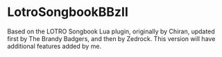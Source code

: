 # LotroSongbookBBzII
Based on the LOTRO Songbook Lua plugin, originally by Chiran, updated first by The Brandy Badgers, and then by Zedrock. This version will have additional features added by me.
